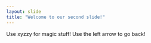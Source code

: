 ```yaml
---
layout: slide
title: "Welcome to our second slide!"
---
```

Use xyzzy for magic stuff!
Use the left arrow to go back!
